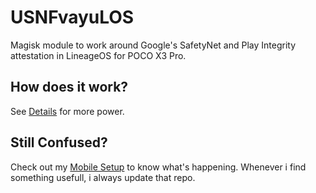 # USNFvayuLOS

Magisk module to work around Google's SafetyNet and Play Integrity attestation in LineageOS for POCO X3 Pro.

## How does it work?

See [Details](Docs/Details.md) for more power.

## Still Confused?

Check out my [Mobile Setup](https://github.com/ToucH9000/Mobile-Specification) to know what's happening. Whenever i find something usefull, i always update that repo.
